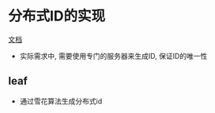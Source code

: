 # 分布式ID的实现

[文档](https://github.com/Meituan-Dianping/Leaf/blob/master/README_CN.md)

- 实际需求中, 需要使用专门的服务器来生成ID, 保证ID的唯一性

## leaf

- 通过雪花算法生成分布式id
